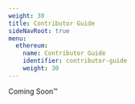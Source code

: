 ```yaml
---
weight: 30
title: Contributor Guide
sideNavRoot: true
menu:
  ethereum:
    name: Contributor Guide
    identifier: contributor-guide
    weight: 30
---
```


Coming Soon&trade;

<!-- TODO: Add once we launch: The best way to start digging into ***dfuse for Ethereum***, is to head to https://github.com/dfuse-io/dfuse-ethereum and follow instructions there.

General contribution guidelines can be found in the general repository at https://github.com/dfuse-io/dfuse -->
